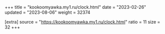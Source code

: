 +++
title = "kookoomyawka.my1.ru/clock.html"
date = "2023-02-26"
updated = "2023-08-06"
weight = 32374

[extra]
source = "https://kookoomyawka.my1.ru/clock.html"
ratio = 11
size = 32
+++
